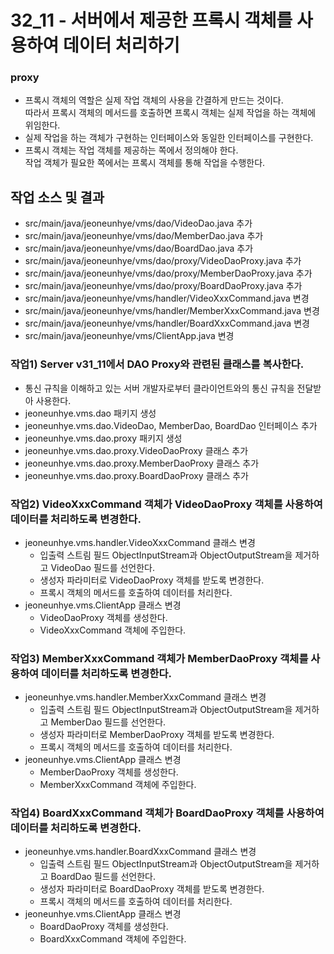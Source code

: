 32_11 - 서버에서 제공한 프록시 객체를 사용하여 데이터 처리하기
===

### proxy

- 프록시 객체의 역할은 실제 작업 객체의 사용을 간결하게 만드는 것이다.  
따라서 프록시 객체의 메서드를 호출하면 프록시 객체는 실제 작업을 하는 객체에 위임한다.
- 실제 작업을 하는 객체가 구현하는 인터페이스와 동일한 인터페이스를 구현한다.
- 프록시 객체는 작업 객체를 제공하는 쪽에서 정의해야 한다.  
작업 객체가 필요한 쪽에서는 프록시 객체를 통해 작업을 수행한다.


## 작업 소스 및 결과

- src/main/java/jeoneunhye/vms/dao/VideoDao.java 추가
- src/main/java/jeoneunhye/vms/dao/MemberDao.java 추가
- src/main/java/jeoneunhye/vms/dao/BoardDao.java 추가
- src/main/java/jeoneunhye/vms/dao/proxy/VideoDaoProxy.java 추가
- src/main/java/jeoneunhye/vms/dao/proxy/MemberDaoProxy.java 추가
- src/main/java/jeoneunhye/vms/dao/proxy/BoardDaoProxy.java 추가
- src/main/java/jeoneunhye/vms/handler/VideoXxxCommand.java 변경
- src/main/java/jeoneunhye/vms/handler/MemberXxxCommand.java 변경
- src/main/java/jeoneunhye/vms/handler/BoardXxxCommand.java 변경
- src/main/java/jeoneunhye/vms/ClientApp.java 변경

### 작업1) Server v31_11에서 DAO Proxy와 관련된 클래스를 복사한다.

- 통신 규칙을 이해하고 있는 서버 개발자로부터 클라이언트와의 통신 규칙을 전달받아 사용한다.
- jeoneunhye.vms.dao 패키지 생성
- jeoneunhye.vms.dao.VideoDao, MemberDao, BoardDao 인터페이스 추가
- jeoneunhye.vms.dao.proxy 패키지 생성
- jeoneunhye.vms.dao.proxy.VideoDaoProxy 클래스 추가
- jeoneunhye.vms.dao.proxy.MemberDaoProxy 클래스 추가
- jeoneunhye.vms.dao.proxy.BoardDaoProxy 클래스 추가

### 작업2) VideoXxxCommand 객체가 VideoDaoProxy 객체를 사용하여 데이터를 처리하도록 변경한다.

- jeoneunhye.vms.handler.VideoXxxCommand 클래스 변경
    - 입출력 스트림 필드 ObjectInputStream과 ObjectOutputStream을 제거하고 VideoDao 필드를 선언한다.
    - 생성자 파라미터로 VideoDaoProxy 객체를 받도록 변경한다.
    - 프록시 객체의 메서드를 호출하여 데이터를 처리한다.
- jeoneunhye.vms.ClientApp 클래스 변경
    - VideoDaoProxy 객체를 생성한다.
    - VideoXxxCommand 객체에 주입한다.
    
### 작업3) MemberXxxCommand 객체가 MemberDaoProxy 객체를 사용하여 데이터를 처리하도록 변경한다.

- jeoneunhye.vms.handler.MemberXxxCommand 클래스 변경
    - 입출력 스트림 필드 ObjectInputStream과 ObjectOutputStream을 제거하고 MemberDao 필드를 선언한다.
    - 생성자 파라미터로 MemberDaoProxy 객체를 받도록 변경한다.
    - 프록시 객체의 메서드를 호출하여 데이터를 처리한다.
- jeoneunhye.vms.ClientApp 클래스 변경
    - MemberDaoProxy 객체를 생성한다.
    - MemberXxxCommand 객체에 주입한다.

### 작업4) BoardXxxCommand 객체가 BoardDaoProxy 객체를 사용하여 데이터를 처리하도록 변경한다.

- jeoneunhye.vms.handler.BoardXxxCommand 클래스 변경
    - 입출력 스트림 필드 ObjectInputStream과 ObjectOutputStream을 제거하고 BoardDao 필드를 선언한다.
    - 생성자 파라미터로 BoardDaoProxy 객체를 받도록 변경한다.
    - 프록시 객체의 메서드를 호출하여 데이터를 처리한다.
- jeoneunhye.vms.ClientApp 클래스 변경
    - BoardDaoProxy 객체를 생성한다.
    - BoardXxxCommand 객체에 주입한다.